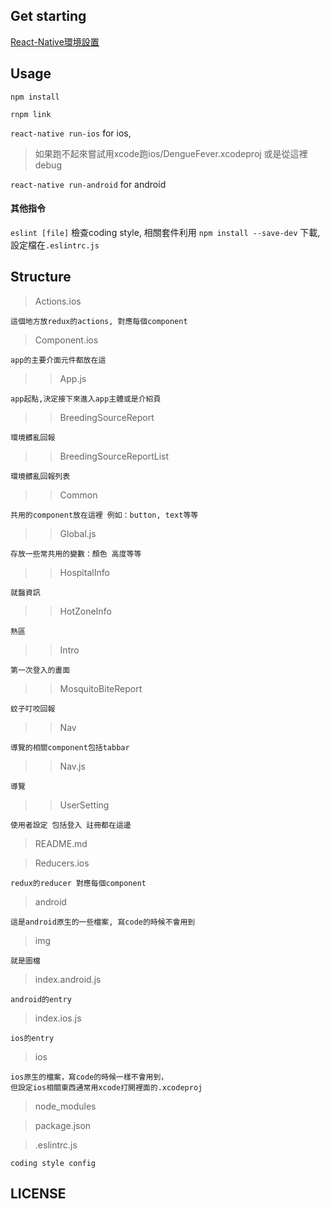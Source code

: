 ## Get starting
[React-Native環境設置](https://facebook.github.io/react-native/docs/getting-started.html)
## Usage
`npm install`

`rnpm link`

`react-native run-ios` for ios,
> 如果跑不起來嘗試用xcode跑ios/DengueFever.xcodeproj 或是從這裡debug

`react-native run-android` for android

#### 其他指令
`eslint [file]` 檢查coding style, 相關套件利用 `npm install --save-dev` 下載, 設定檔在`.eslintrc.js`

## Structure

>Actions.ios
```
這個地方放redux的actions, 對應每個component
```

>Component.ios
```
app的主要介面元件都放在這
```

>>App.js
```
app起點,決定接下來進入app主體或是介紹頁
```

>>BreedingSourceReport
```
環境髒亂回報
```

>>BreedingSourceReportList
```
環境髒亂回報列表
```

>>Common
```
共用的component放在這裡 例如：button, text等等
```

>>Global.js
```
存放一些常共用的變數：顏色 高度等等
```

>>HospitalInfo
```
就醫資訊
```

>>HotZoneInfo
```
熱區
```

>>Intro
```
第一次登入的畫面
```

>>MosquitoBiteReport
```
蚊子叮咬回報
```

>>Nav
```
導覽的相關component包括tabbar
```

>>Nav.js
```
導覽
```

>>UserSetting
```
使用者設定 包括登入 註冊都在這邊
```

>README.md

>Reducers.ios
```
redux的reducer 對應每個component
```

>android
```
這是android原生的一些檔案, 寫code的時候不會用到
```

>img
```
就是圖檔
```

>index.android.js
```
android的entry
```

>index.ios.js
```
ios的entry
```

>ios
```
ios原生的檔案，寫code的時候一樣不會用到，
但設定ios相關東西通常用xcode打開裡面的.xcodeproj
```

>node_modules

>package.json

>.eslintrc.js
```
coding style config
```

## LICENSE
